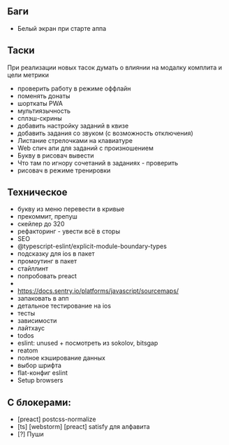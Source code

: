 ## Баги

- Белый экран при старте аппа

## Таски

При реализации новых тасок думать о влиянии на модалку комплита и цели метрики

- проверить работу в режиме оффлайн
- поменять донаты
- шорткаты PWA
- мультиязычность
- сплэш-скрины
- добавить настройку заданий в квизе
- добавить задания со звуком (с возможность отключения)
- Листание стрелочками на клавиатуре
- Web спич апи для заданий с произношением
- Букву в рисовач вывести
- Что там по игнору сочетаний в заданиях - проверить
- рисовач в режиме тренировки

## Техническое

- букву из меню перевести в кривые
- прекоммит, препуш
- скейлер до 320
- рефакторинг - увести всё в сторы
- SEO
- @typescript-eslint/explicit-module-boundary-types
- подсказку для ios в пакет
- промоутинг в пакет
- стайллинт
- попробовать preact
- <link rel="icon" type="image/svg+xml" href="%PUBLIC_URL%/pwa/favicon.svg">
- https://docs.sentry.io/platforms/javascript/sourcemaps/
- запаковать в апп
- детальное тестирование на ios
- тесты
- зависимости
- лайтхаус
- todos
- eslint: unused + посмотреть из sokolov, bitsgap
- reatom
- полное кэширование данных
- выбор шрифта
- flat-конфиг eslint
- Setup browsers

## С блокерами:

- [preact] postcss-normalize
- [ts] [webstorm] [preact] satisfy  для алфавита
- [?] Пуши
